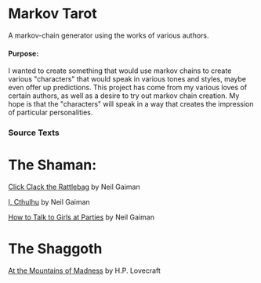 # Markov Tarot
A markov-chain generator using the works of various authors.

#### Purpose:
I wanted to create something that would use markov chains to create various "characters" that would speak in various tones and styles, maybe even offer up predictions. This project has come from my various loves of certain authors, as well as a desire to try out markov chain creation. My hope is that the "characters" will speak in a way that creates the impression of particular personalities.


### Source Texts

# The Shaman:
[Click Clack the Rattlebag](http://www.telegraph.co.uk/culture/hay-festival/11603446/Neil-Gaiman-Click-clack-the-Rattlebag.html) by Neil Gaiman

[I, Cthulhu](http://www.neilgaiman.com/Cool_Stuff/Short_Stories/I_Cthulhu) by Neil Gaiman

[How to Talk to Girls at Parties](http://www.neilgaiman.com/Cool_Stuff/Short_Stories/How_To_Talk_To_Girls_At_Parties/How_To_Talk_To_Girls_At_Parties) by Neil Gaiman

# The Shaggoth
[At the Mountains of Madness](http://www.hplovecraft.com/writings/texts/fiction/mm.aspx) by H.P. Lovecraft

